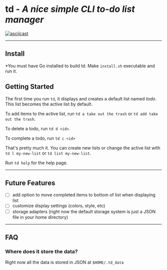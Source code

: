 # td - *A nice simple CLI to-do list manager*

[![asciicast](https://asciinema.org/a/194007.png)](https://asciinema.org/a/194007)

---

## Install

*You must have Go installed to build td.
Make `install.sh` executable and run it.

## Getting Started
The first time you run `td`, it displays and creates a default list named *todo*. This list becomes the active list by default.

To add items to the active list, run `td a take out the trash` or `td add take out the trash`.

To delete a todo, run `td d <id>`.

To complete a todo, run `td c <id>`

That's pretty much it. You can create new lists or change the active list with `td l my-new-list` or `td list my-new-list`.

Run `td help` for the help page.

---

## Future Features
 - [ ] add option to move completed items to bottom of list when displaying list
 - [ ] customize display settings (colors, style, etc)
 - [ ] storage adapters (right now the default storage system is just a JSON file in your home directory)

--- 

## FAQ

### Where does it store the data?
Right now all the data is stored in JSON at `$HOME/.td_data`